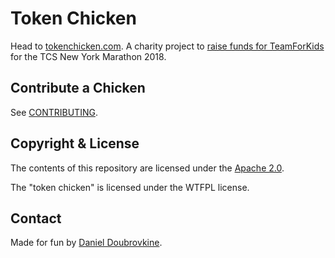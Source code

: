 # Token Chicken

Head to [tokenchicken.com](http://tokenchicken.com). A charity project to [raise funds for TeamForKids](https://www.runwithtfk.org/Profile/PublicPage/61018) for the TCS New York Marathon 2018.

## Contribute a Chicken

See [CONTRIBUTING](CONTRIBUTING.md).

## Copyright & License

The contents of this repository are licensed under the [Apache 2.0](http://www.apache.org/licenses/LICENSE-2.0.html).

The "token chicken" is licensed under the WTFPL license.

## Contact

Made for fun by [Daniel Doubrovkine](https://twitter.com/dblockdotorg).

